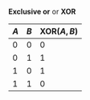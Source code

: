 **Exclusive or** or **XOR**

|$A$|$B$|$\mathsf{XOR}(A,B)$|
|---|---|-------------------|
|0|0|0|
|0|1|1|
|1|0|1|
|1|1|0|